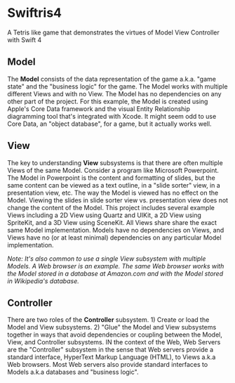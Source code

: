 # Swiftris4
A Tetris like game that demonstrates the virtues of Model View Controller with Swift 4

## Model
The **Model** consists of the data representation of the game a.k.a. "game state" and the "business logic" for the game. The Model works with multiple different Views and with no View. The Model has no dependencies on any other part of the project. For this example, the Model is created using Apple's Core Data framework and the visual Entity Relationship diagramming tool that's integrated with Xcode. It might seem odd to use Core Data, an "object database", for a game, but it actually works well.

## View
The key to understanding **View** subsystems is that there are often multiple Views of the same Model. Consider a program like Microsoft Powerpoint. The Model in Powerpoint is the content and formatting of slides, but the same content can be viewed as a text outline, in a "slide sorter" view, in a presentation view, etc. The way the Model is viewed has no effect on the Model. Viewing the slides in slide sorter view vs. presentation view does not change the content of the Model. This project includes several example Views including a 2D View using Quartz and UIKit, a 2D View using SpriteKit, and a 3D View using SceneKit. All Views share share the exact same Model implementation. Models have no dependencies on Views, and Views have no (or at least minimal) dependencies on any particular Model implementation.

*Note: It's also common to use a single View subsystem with multiple Models. A Web browser is an example. The same Web browser works with the Model stored in a database at Amazon.com and with the Model stored in Wikipedia's database.*

## Controller
There are two roles of the **Controller** subsystem. 1) Create or load the Model and View subsystems. 2) "Glue" the Model and View subsystems together in ways that avoid dependencies or coupling between the Model, View, and Controller subsystems. IN the context of the Web, Web Servers are the "Controller" subsystem in the sense that Web servers provide a standard interface, HyperText Markup Language (HTML), to Views a.k.a Web browsers. Most Web servers also provide standard interfaces to Models a.k.a databases and "business logic". 
